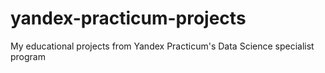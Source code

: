 # yandex-practicum-projects
My educational projects from Yandex Practicum's Data Science specialist program
